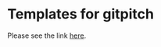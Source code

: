 # Templates for gitpitch

Please see the link [here](https://gitpitch.com/szmlb/gitpitch-templates/).
